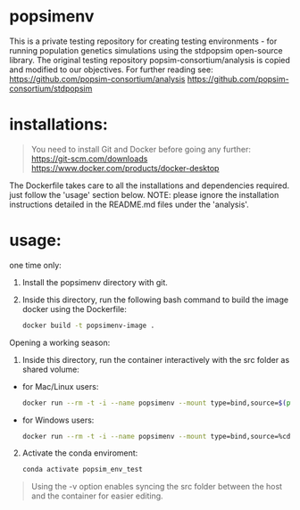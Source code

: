 # popsimenv

This is a private testing repository for creating testing environments - for running population genetics simulations using the stdpopsim open-source library.
The original testing repository popsim-consortium/analysis is copied and modified to our objectives.
For further reading see:
https://github.com/popsim-consortium/analysis
https://github.com/popsim-consortium/stdpopsim

# installations:

> You need to install Git and Docker before going any further:
https://git-scm.com/downloads
https://www.docker.com/products/docker-desktop

The Dockerfile takes care to all the installations and dependencies required. just follow the 'usage' section below.
NOTE: please ignore the installation instructions detailed in the README.md files under the 'analysis'.

# usage:

one time only:

1. Install the popsimenv directory with git.

2. Inside this directory, run the following bash command to build the image docker using the Dockerfile:
    ```bash
    docker build -t popsimenv-image .
    ```

Opening a working season:

1. Inside this directory, run the container interactively with the src folder as shared volume:

* for Mac/Linux users:
    ```bash
    docker run --rm -t -i --name popsimenv --mount type=bind,source=$(pwd)/src,target=/code/src popsimenv-image /bin/bash

    ```

* for Windows users:
    ```bash
    docker run --rm -t -i --name popsimenv --mount type=bind,source=%cd%/src,target=/code/src popsimenv-image //bin/bash
    ```

2. Activate the conda enviroment:
    ```bash
    conda activate popsim_env_test
    ```

> Using the -v option enables syncing the src folder between the host and the container for easier editing.
